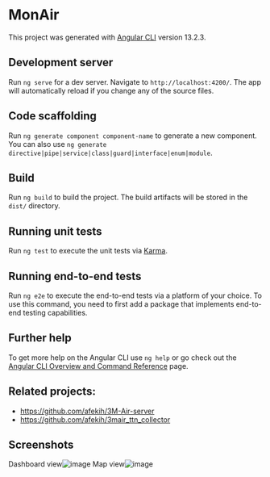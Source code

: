 # MonAir

This project was generated with [Angular CLI](https://github.com/angular/angular-cli) version 13.2.3.

## Development server

Run `ng serve` for a dev server. Navigate to `http://localhost:4200/`. The app will automatically reload if you change any of the source files.

## Code scaffolding

Run `ng generate component component-name` to generate a new component. You can also use `ng generate directive|pipe|service|class|guard|interface|enum|module`.

## Build

Run `ng build` to build the project. The build artifacts will be stored in the `dist/` directory.

## Running unit tests

Run `ng test` to execute the unit tests via [Karma](https://karma-runner.github.io).

## Running end-to-end tests

Run `ng e2e` to execute the end-to-end tests via a platform of your choice. To use this command, you need to first add a package that implements end-to-end testing capabilities.

## Further help

To get more help on the Angular CLI use `ng help` or go check out the [Angular CLI Overview and Command Reference](https://angular.io/cli) page.

## Related projects:
- https://github.com/afekih/3M-Air-server
- https://github.com/afekih/3mair_ttn_collector

## Screenshots
Dashboard view![image](https://github.com/user-attachments/assets/51337221-556b-47c6-b513-fe15bc87eeff)
Map view![image](https://github.com/user-attachments/assets/d878dc0d-952d-4444-b2c4-e5d50fd2d280)
